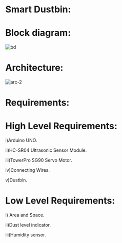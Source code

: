 # Smart Dustbin:

# Block diagram:
![bd](https://user-images.githubusercontent.com/99025340/154837126-cf31c23f-7963-4b21-8db9-6a81c840b8f0.png)

# Architecture:
![arc-2](https://user-images.githubusercontent.com/99025340/154837138-e84139a9-695a-49c5-b943-1e3bd8c20939.png)

# Requirements:

# High Level Requirements:
i)Arduino UNO.

ii)HC-SR04 Ultrasonic Sensor Module.

iii)TowerPro SG90 Servo Motor.

iv)Connecting Wires.

v)Dustbin.

# Low Level Requirements:
i) Area and Space.

ii)Dust level indicator.

iii)Humidity sensor.



